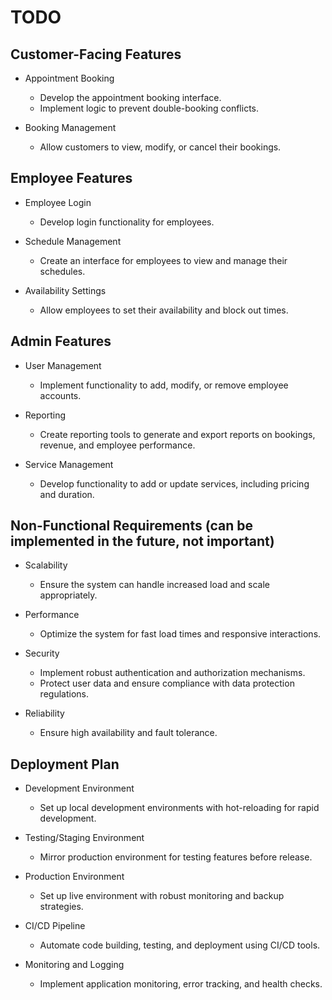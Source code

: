# TODO

## Customer-Facing Features

- Appointment Booking

  - Develop the appointment booking interface.
  - Implement logic to prevent double-booking conflicts.

- Booking Management

  - Allow customers to view, modify, or cancel their bookings.

## Employee Features

- Employee Login

  - Develop login functionality for employees.

- Schedule Management

  - Create an interface for employees to view and manage their schedules.

- Availability Settings
  - Allow employees to set their availability and block out times.

## Admin Features

- User Management

  - Implement functionality to add, modify, or remove employee accounts.

- Reporting

  - Create reporting tools to generate and export reports on bookings, revenue, and employee performance.

- Service Management
  - Develop functionality to add or update services, including pricing and duration.

## Non-Functional Requirements (can be implemented in the future, not important)

- Scalability

  - Ensure the system can handle increased load and scale appropriately.

- Performance

  - Optimize the system for fast load times and responsive interactions.

- Security

  - Implement robust authentication and authorization mechanisms.
  - Protect user data and ensure compliance with data protection regulations.

- Reliability

  - Ensure high availability and fault tolerance.

## Deployment Plan

- Development Environment

  - Set up local development environments with hot-reloading for rapid development.

- Testing/Staging Environment

  - Mirror production environment for testing features before release.

- Production Environment

  - Set up live environment with robust monitoring and backup strategies.

- CI/CD Pipeline

  - Automate code building, testing, and deployment using CI/CD tools.

- Monitoring and Logging
  - Implement application monitoring, error tracking, and health checks.
